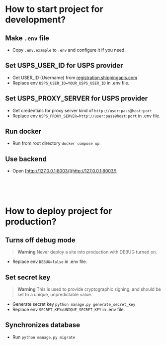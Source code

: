 # How to start project for development?

## Make `.env` file
- Copy `.env.example` to `.env` and configure it if you need.

## Set USPS_USER_ID for USPS provider
- Get USER_ID (Username) from [registration.shippingapis.com](https://registration.shippingapis.com/)
- Replace env `USPS_USER_ID=YOUR_USPS_USER_ID` in .env file.

## Set USPS_PROXY_SERVER for USPS provider
- Get credentials for proxy server kind of `http://user:pass@host:port`
- Replace env `USPS_PROXY_SERVER=http://user:pass@host:port` in .env file.

## Run docker
- Run from root directory `docker compose up`

## Use backend
- Open [http://127.0.0.1:8003/](http://127.0.0.1:8003/)


<br>
<br>
<br>


# How to deploy project for production?

## Turns off debug mode
> **Warning**
> Never deploy a site into production with DEBUG turned on.
- Replace env `DEBUG=false` in .env file.

## Set secret key
> **Warning**
> This is used to provide cryptographic signing, and should be set to a unique, unpredictable value.
- Generate secret key `python manage.py generate_secret_key`
- Replace env `SECRET_KEY=UNIQUE_SECRET_KEY` in .env file.

## Synchronizes database
- Run `python manage.py migrate`
